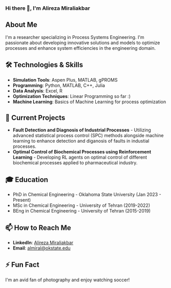 ### Hi there 👋, I'm Alireza Miraliakbar

## About Me
I'm a researcher specializing in Process Systems Engineering. I'm passionate about developing innovative solutions and models to optimize processes and enhance system efficiencies in the engineering domain.

## 🛠 Technologies & Skills
- **Simulation Tools**: Aspen Plus, MATLAB, gPROMS
- **Programming**: Python, MATLAB, C++, Julia
- **Data Analysis**: Excel, R
- **Optimization Techniques**: Linear Programming so far :) 
- **Machine Learning**: Basics of Machine Learning for process optimization

## 🔭 Current Projects
- **Fault Detection and Diagnosis of Industrial Processes** - Utilizing advanced statistical process control (SPC) methods alongside machine learning to enhance detection and diganosis of faults in industial processes.
- **Optimal Control of Biochemical Processes using Reinforcement Learning** - Developing RL agents on optimal control of different biochemical processes applied to pharmaceutical industry.

## 🎓 Education
- PhD in Chemical Engineering - Oklahoma State University (Jan 2023 - Present)
- MSc in Chemical Engineering - University of Tehran (2019-2022)
- BEng in Chemical Engineering - University of Tehran (2015-2019)

<!--## 📰 Publications
Here are a few selected publications:
- Miraliakbar, A., et al. "Title of Your Research Paper." Journal Name, Year. [Link to publication](#)
- Miraliakbar, A., et al. "Title of Another Research Paper." Journal Name, Year. [Link to publication](#) -->

## 📫 How to Reach Me
- **LinkedIn**: [Alireza Miraliakbar]((https://www.linkedin.com/in/alireza-miraliakbar/))
- **Email**: almiral@okstate.edu

## ⚡ Fun Fact
I'm an avid fan of photography and enjoy watching soccer!



<!--
**AlirezaMiraliakbar/AlirezaMiraliakbar** is a ✨ _special_ ✨ repository because its `README.md` (this file) appears on your GitHub profile.

Here are some ideas to get you started:

- 🔭 I’m currently working on ...
- 🌱 I’m currently learning ...
- 👯 I’m looking to collaborate on ...
- 🤔 I’m looking for help with ...
- 💬 Ask me about ...
- 📫 How to reach me: ...
- 😄 Pronouns: ...
- ⚡ Fun fact: ...
-->
